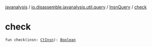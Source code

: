 [javanalysis](../../index.md) / [io.disassemble.javanalysis.util.query](../index.md) / [InsnQuery](index.md) / [check](./check.md)

# check

`fun check(insn: `[`CtInsn`](../../io.disassemble.javanalysis.insn/-ct-insn/index.md)`): `[`Boolean`](https://kotlinlang.org/api/latest/jvm/stdlib/kotlin/-boolean/index.html)